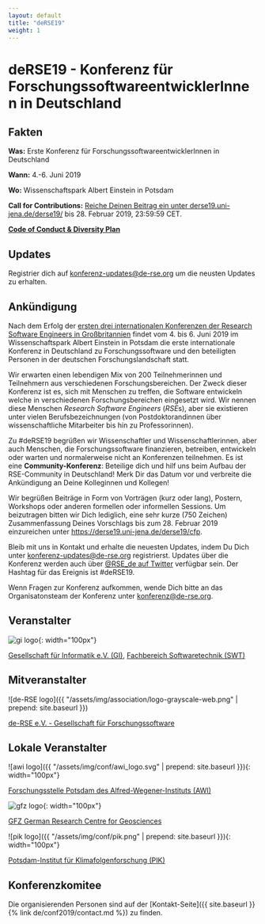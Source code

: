 ```yaml
---
layout: default
title: "deRSE19"
weight: 1
---
```


# deRSE19 - Konferenz für ForschungssoftwareentwicklerInnen in Deutschland

## Fakten

**Was:** Erste Konferenz für ForschungssoftwareentwicklerInnen in Deutschland

**Wann:** 4.-6. Juni 2019

**Wo:** Wissenschaftspark Albert Einstein in Potsdam

**Call for Contributions:** [Reiche Deinen Beitrag ein unter derse19.uni-jena.de/derse19/](https://derse19.uni-jena.de/derse19/) bis 28. Februar 2019, 23:59:59 CET.

**[Code of Conduct & Diversity Plan](code-of-conduct.html)**

## Updates

Registrier dich auf [konferenz-updates@de-rse.org](https://ml06.ispgateway.de/mailman/listinfo/konferenz-updates_de-rse.org) um die neusten Updates zu erhalten.

## Ankündigung

Nach dem Erfolg der [ersten drei internationalen Konferenzen der Research Software Engineers in Großbritannien](https://rse.ac.uk/events/past-conferences/) findet vom 4. bis 6. Juni 2019 im Wissenschaftspark Albert Einstein in Potsdam die erste internationale Konferenz in Deutschland zu Forschungssoftware und den beteiligten Personen in der deutschen Forschungslandschaft statt.

Wir erwarten einen lebendigen Mix von 200 Teilnehmerinnen und Teilnehmern aus verschiedenen Forschungsbereichen. Der Zweck dieser Konferenz ist es, sich mit Menschen zu treffen, die Software entwickeln welche in verschiedenen Forschungsbereichen eingesetzt wird. Wir nennen diese Menschen *Research Software Engineers* (*RSE*s), aber sie existieren unter vielen Berufsbezeichnungen (von Postdoktorandinnen über wissenschaftliche Mitarbeiter bis hin zu Professorinnen).

Zu \#deRSE19 begrüßen wir Wissenschaftler und Wissenschaftlerinnen, aber auch Menschen, die Forschungssoftware finanzieren, betreiben, entwickeln oder warten und normalerweise nicht an Konferenzen teilnehmen. Es ist eine **Community-Konferenz**: Beteilige dich und hilf uns beim Aufbau der RSE-Community in Deutschland! Merk Dir das Datum vor und verbreite die Ankündigung an Deine Kolleginnen und Kollegen!

Wir begrüßen Beiträge in Form von Vorträgen (kurz oder lang), Postern, Workshops oder anderen formellen oder informellen Sessions. Um beizutragen bitten wir Dich lediglich, eine sehr kurze (750 Zeichen) Zusammenfassung Deines Vorschlags bis zum 28. Februar 2019 einzureichen unter <https://derse19.uni-jena.de/derse19/cfp>.

Bleib mit uns in Kontakt und erhalte die neuesten Updates, indem Du Dich unter [konferenz-updates@de-rse.org](https://ml06.ispgateway.de/mailman/listinfo/konferenz-updates_de-rse.org) registrierst. Updates über die Konferenz werden auch über [@RSE_de auf Twitter](https://twitter.com/rse_de) verfügbar sein. Der Hashtag für das Ereignis ist #deRSE19.

Wenn Fragen zur Konferenz aufkommen, wende Dich bitte an das Organisatonsteam der Konferenz unter [konferenz@de-rse.org](mailto:konferenz@de-rse.org).

## Veranstalter

![gi logo](https://gi.de/fileadmin/GI/Allgemein/Logos/GI.png){: width="100px"}

[Gesellschaft für Informatik e.V. (GI)](http://www.gi.de), [Fachbereich Softwaretechnik (SWT)](https://fb-swt.gi.de/)

## Mitveranstalter

![de-RSE logo]({{ "/assets/img/association/logo-grayscale-web.png" | prepend: site.baseurl }})

[de-RSE e.V. - Gesellschaft für Forschungssoftware](http://de-rse.org/de/)

## Lokale Veranstalter

![awi logo]({{ "/assets/img/conf/awi_logo.svg" | prepend: site.baseurl }}){: width="100px"}

[Forschungsstelle Potsdam des Alfred-Wegener-Instituts (AWI)](https://www.awi.de/ueber-uns/standorte/potsdam/)

![gfz logo](https://www.gfz-potsdam.de/fileadmin/gfz/medien_kommunikation/Infothek/Mediathek/Bilder/GFZ/GFZ_Logo/GFZ-Logo_eng_RGB.svg){: width="100px"}

[GFZ German Research Centre for Geosciences](https://www.gfz-potsdam.de/)

![pik logo]({{ "/assets/img/conf/pik.png" | prepend: site.baseurl }}){: width="100px"}

[Potsdam-Institut für Klimafolgenforschung (PIK)](https://www.pik-potsdam.de/)

## Konferenzkomitee

Die organisierenden Personen sind auf der [Kontakt-Seite]({{ site.baseurl }}{% link de/conf2019/contact.md %}) zu finden.
